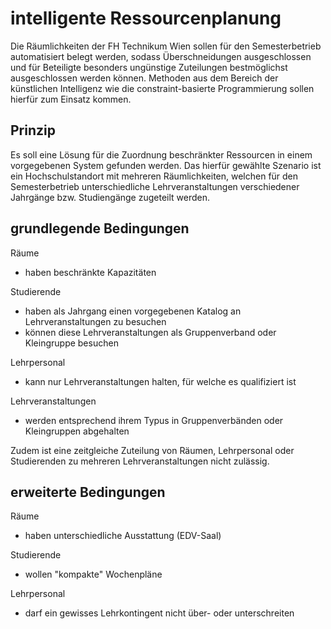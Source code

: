 # intelligente Ressourcenplanung
Die Räumlichkeiten der FH Technikum Wien sollen für den Semesterbetrieb automatisiert belegt werden, sodass Überschneidungen ausgeschlossen und für Beteiligte besonders ungünstige Zuteilungen bestmöglichst ausgeschlossen werden können. Methoden aus dem Bereich der künstlichen Intelligenz wie die constraint-basierte Programmierung sollen hierfür zum Einsatz kommen.
## Prinzip
Es soll eine Lösung für die Zuordnung beschränkter Ressourcen in einem vorgegebenen System gefunden werden. Das hierfür gewählte Szenario ist ein Hochschulstandort mit mehreren Räumlichkeiten, welchen für den Semesterbetrieb unterschiedliche Lehrveranstaltungen verschiedener Jahrgänge bzw. Studiengänge zugeteilt werden.
## grundlegende Bedingungen
Räume
* haben beschränkte Kapazitäten

Studierende
* haben als Jahrgang einen vorgegebenen Katalog an Lehrveranstaltungen zu besuchen
* können diese Lehrveranstaltungen als Gruppenverband oder Kleingruppe besuchen

Lehrpersonal
* kann nur Lehrveranstaltungen halten, für welche es qualifiziert ist

Lehrveranstaltungen
* werden entsprechend ihrem Typus in Gruppenverbänden oder Kleingruppen abgehalten

Zudem ist eine zeitgleiche Zuteilung von Räumen, Lehrpersonal oder Studierenden zu mehreren Lehrveranstaltungen nicht zulässig.
## erweiterte Bedingungen
Räume
* haben unterschiedliche Ausstattung (EDV-Saal)

Studierende
* wollen "kompakte" Wochenpläne

Lehrpersonal
* darf ein gewisses Lehrkontingent nicht über- oder unterschreiten
